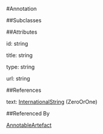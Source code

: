 
#Annotation



##Subclasses



##Attributes

id: string

title: string

type: string

url: string



##References

text: [InternationalString](Base/InternationalString.md) (ZeroOrOne)



##Referenced By

[AnnotableArtefact](Base/AnnotableArtefact.md)


    